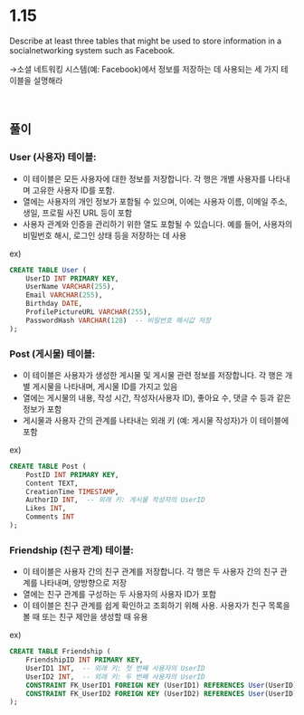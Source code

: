 # 1.15

Describe at least three tables that might be used to store information in a socialnetworking
system such as Facebook.

→소셜 네트워킹 시스템(예: Facebook)에서 정보를 저장하는 데 사용되는 세 가지 테이블을 설명해라

<br>

## 풀이

### **User (사용자) 테이블:**

- 이 테이블은 모든 사용자에 대한 정보를 저장합니다. 각 행은 개별 사용자를 나타내며 고유한 사용자 ID를 포함.
- 열에는 사용자의 개인 정보가 포함될 수 있으며, 이에는 사용자 이름, 이메일 주소, 생일, 프로필 사진 URL 등이 포함
- 사용자 관계와 인증을 관리하기 위한 열도 포함될 수 있습니다. 예를 들어, 사용자의 비밀번호 해시, 로그인 상태 등을 저장하는 데 사용

ex)

```sql
CREATE TABLE User (
    UserID INT PRIMARY KEY,
    UserName VARCHAR(255),
    Email VARCHAR(255),
    Birthday DATE,
    ProfilePictureURL VARCHAR(255),
    PasswordHash VARCHAR(128)  -- 비밀번호 해시값 저장
);
```

### **Post (게시물) 테이블:**

- 이 테이블은 사용자가 생성한 게시물 및 게시물 관련 정보를 저장합니다. 각 행은 개별 게시물을 나타내며, 게시물 ID를 가지고 있음
- 열에는 게시물의 내용, 작성 시간, 작성자(사용자 ID), 좋아요 수, 댓글 수 등과 같은 정보가 포함
- 게시물과 사용자 간의 관계를 나타내는 외래 키 (예: 게시물 작성자)가 이 테이블에 포함

ex)

```sql
CREATE TABLE Post (
    PostID INT PRIMARY KEY,
    Content TEXT,
    CreationTime TIMESTAMP,
    AuthorID INT,  -- 외래 키: 게시물 작성자의 UserID
    Likes INT,
    Comments INT
);
```

### **Friendship (친구 관계) 테이블:**

- 이 테이블은 사용자 간의 친구 관계를 저장합니다. 각 행은 두 사용자 간의 친구 관계를 나타내며, 양방향으로 저장
- 열에는 친구 관계를 구성하는 두 사용자의 사용자 ID가 포함
- 이 테이블은 친구 관계를 쉽게 확인하고 조회하기 위해 사용. 사용자가 친구 목록을 볼 때 또는 친구 제안을 생성할 때 유용

ex)
```sql
CREATE TABLE Friendship (
    FriendshipID INT PRIMARY KEY,
    UserID1 INT,  -- 외래 키: 첫 번째 사용자의 UserID
    UserID2 INT,  -- 외래 키: 두 번째 사용자의 UserID
    CONSTRAINT FK_UserID1 FOREIGN KEY (UserID1) REFERENCES User(UserID),
    CONSTRAINT FK_UserID2 FOREIGN KEY (UserID2) REFERENCES User(UserID)
);
```